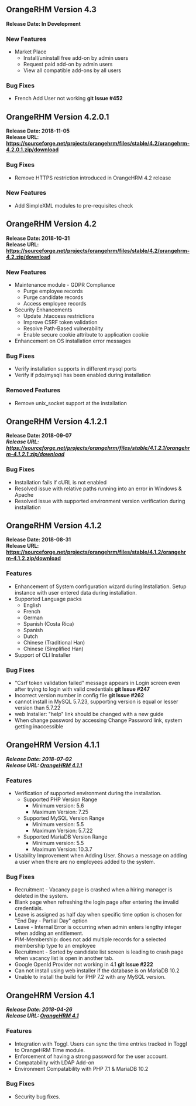 ## OrangeRHM Version 4.3
**Release Date: In Development** <br>

### New Features
* Market Place
   * Install/uninstall free add-on by admin users
   * Request paid add-on by admin users
   * View all compatible add-ons by all users
### Bug Fixes
   * French Add User not working <b> git Issue #452 </b>

## OrangeRHM Version 4.2.0.1
**Release Date: 2018-11-05** <br>
**Release URL: https://sourceforge.net/projects/orangehrm/files/stable/4.2/orangehrm-4.2.0.1.zip/download**
### Bug Fixes
* Remove HTTPS restriction introduced in OrangeHRM 4.2 release
### New Features
* Add SimpleXML modules to pre-requisites check

## OrangeRHM Version 4.2
**Release Date: 2018-10-31** <br>
**Release URL: https://sourceforge.net/projects/orangehrm/files/stable/4.2/orangehrm-4.2.zip/download**
### New Features
* Maintenance module - GDPR Compliance
   * Purge employee records
   * Purge candidate records
   * Access employee records
* Security Enhancements
   * Update .htaccess restrictions
   * Improve CSRF token validation
   * Resolve Path-Based vulnerability
   * Enable secure cookie attribute to application cookie
* Enhancement on OS installation error messages
### Bug Fixes
* Verify installation supports in different mysql ports
* Verify if pdo/mysqli has been enabled during installation
### Removed Features
* Remove unix_socket support at the installation
## OrangeRHM Version 4.1.2.1
**Release Date: 2018-09-07** <br>
**_Release URL:   https://sourceforge.net/projects/orangehrm/files/stable/4.1.2.1/orangehrm-4.1.2.1.zip/download_**
### Bug Fixes
* Installation fails if cURL is not enabled 
* Resolved issue with relative paths running into an error in Windows & Apache
* Resolved issue with supported environment version verification during installation

## OrangeRHM Version 4.1.2
**Release Date: 2018-08-31** <br>
**Release URL: https://sourceforge.net/projects/orangehrm/files/stable/4.1.2/orangehrm-4.1.2.zip/download**
### Features
* Enhancement of System configuration wizard during Installation. Setup instance with user entered data during installation.
* Supported Language packs 
   * English
   * French
   * German
   * Spanish (Costa Rica)
   * Spanish
   * Dutch
   * Chinese (Traditional Han)
   * Chinese (Simplified Han)
* Support of CLI Installer

### Bug Fixes
* "Csrf token validation failed" message appears in Login screen even after trying to login with valid credentials <b> git Issue #247 </b>
* Incorrect version number in config file <b> git Issue #262 </b>
* cannot install in MySQL 5.7.23, supporting version is equal or lesser version than 5.7.22
* web Installer: "help" link should be changed with a new guide
* When change password by accessing Change Password link, system getting inaccessible

## OrangeHRM Version 4.1.1
_**Release Date: 2018-07-02**_ <br>
**_Release URL: [OrangeHRM 4.1.1](https://sourceforge.net/projects/orangehrm/files/stable/4.1.1/orangehrm-4.1.1.zip/download)_**
### Features
* Verification of supported environment during the installation.
   * Supported PHP Version Range
       * Minimum version: 5.6
       * Maximum Version: 7.25
   * Supported MySQL Version Range
       * Minimum version: 5.5
       * Maximum Version: 5.7.22
   * Supported MariaDB Version Range
       * Minimum version: 5.5
       * Maximum Version: 10.3.7
* Usability Improvement when Adding User. Shows a message on adding a user when there are no employees added to the system.

###  Bug Fixes
* Recruitment - Vacancy page is crashed when a hiring manager is deleted in the system.
* Blank page when refreshing the login page after entering the invalid credentials.
* Leave is assigned as half day when specific time option is chosen for "End Day - Partial Day" option
* Leave - Internal Error is occurring when admin enters lengthy integer when adding an entitlement.
* PIM-Membership: does not add multiple records for a selected membership type to an employee
* Recruitment - Sorted by candidate list screen is leading to crash page when vacancy list is open in another tab.
* Google OpenId Provider not working in 4.1 <b> git Issue #222 </b>
* Can not install using web installer if the database is on MariaDB 10.2
* Unable to install the build for PHP 7.2 with any MySQL version.


## OrangeHRM Version 4.1
_**Release Date: 2018-04-26**_ <br>
_**Release URL: [OrangeHRM 4.1](https://sourceforge.net/projects/orangehrm/files/stable/4.1/orangehrm-4.1.zip/download)**_
###  Features
* Integration with Toggl. Users can sync the time entries tracked in Toggl to OrangeHRM Time module.
* Enforcement of having a strong password for the user account.
* Compatability with LDAP Add-on
* Environment Compatability with PHP 7.1 & MariaDB 10.2
### Bug Fixes
* Security bug fixes.